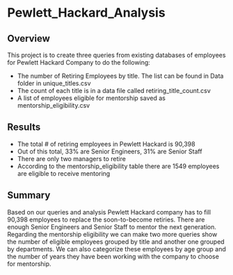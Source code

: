 # Pewlett_Hackard_Analysis

## Overview
This project is to create three queries from existing databases of employees for Pewlett Hackard Company to do the following:

- The number of Retiring Employees by title. The list can be found in Data folder in unique_titles.csv
- The count of each title is in a data file called retiring_title_count.csv
- A list of employees eligible for mentorship saved as mentorship_eligibility.csv

## Results
- The total # of retiring employees in Pewlett Hackard is 90,398
- Out of this total, 33% are Senior Engineers, 31% are Senior Staff
- There are only two managers to retire
- According to the mentorship_eligibility table there are 1549 employees are eligible to receive mentoring

## Summary
Based on our queries and analysis Pewlett Hackard company has to fill 90,398 employees to replace the soon-to-become retiries.
There are enough Senior Engineers and Senior Staff to mentor the next generation.
Regarding the mentorship eligibility we can make two more queries show the number of eligible employees grouped by title and another one grouped by departments.
We can also categorize these employees by age group and the number of years they have been working with the company to choose for mentorship.
